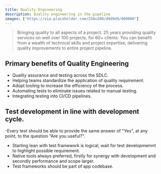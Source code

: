 ```yaml
---
title: Quality Engineering
description: Quality engineering in the pipeline
images: ["https://via.placeholder.com/250x200/d9d9d9/000000"]
---
```


> Bringing quality to all aspects of a project.
25 years providing quality services on well over 100 projects, for 60+ clients. You can benefit from a wealth of technical skills and project expertise, delivering quality improvements to entire project pipeline.

## Primary benefits of Quality Engineering
- Quality assurance and testing across the SDLC. 
- Helping teams standardize the application of quality requirement.
- Adopt tooling to increase the efficiency of the process. 
- Automating tests to eliminate issues related to manual testing.
- Integrating testing into CI/CD pipelines.

## Test development in line with development cycle.
-Every test should be able to provide the same answer of "Yes", at any point, to the question "Are you useful?".
- Starting lean with test framework is logical, wait for test developmemnt to highlight possible requirement.
- Native tools always preferred, firstly for synergy with development and secondly performance and scope larger.
- Test frameworks should be part of app codebase.


<!-- {{< button link="https://calendly.com/jaffamonkeyltd/intro-call" text="Book an intro meeting" >}} -->
